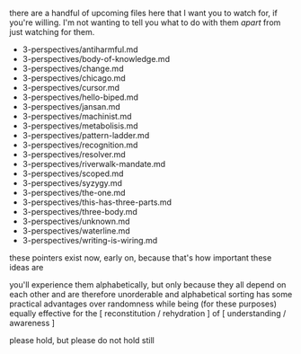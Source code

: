 there are a handful of upcoming files here that I want you to watch for, if you're willing. I'm not wanting to tell you what to do with them *apart* from just watching for them.

* 3-perspectives/antiharmful.md
* 3-perspectives/body-of-knowledge.md
* 3-perspectives/change.md
* 3-perspectives/chicago.md
* 3-perspectives/cursor.md
* 3-perspectives/hello-biped.md
* 3-perspectives/jansan.md
* 3-perspectives/machinist.md
* 3-perspectives/metabolisis.md
* 3-perspectives/pattern-ladder.md
* 3-perspectives/recognition.md
* 3-perspectives/resolver.md
* 3-perspectives/riverwalk-mandate.md
* 3-perspectives/scoped.md
* 3-perspectives/syzygy.md
* 3-perspectives/the-one.md
* 3-perspectives/this-has-three-parts.md
* 3-perspectives/three-body.md
* 3-perspectives/unknown.md
* 3-perspectives/waterline.md
* 3-perspectives/writing-is-wiring.md

these pointers exist now, early on, because that's how important these ideas are

you'll experience them alphabetically, but only because they all depend on each other and are therefore unorderable and alphabetical sorting has some practical advantages over randomness while being (for these purposes) equally effective for the [ reconstitution / rehydration ] of [ understanding / awareness ]

please hold, but please do not hold still
